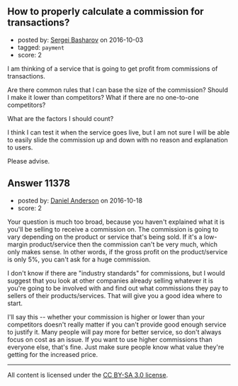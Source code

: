 ## How to properly calculate a commission for transactions?

- posted by: [Sergei Basharov](https://stackexchange.com/users/46016/sergei-basharov) on 2016-10-03
- tagged: `payment`
- score: 2

<p>I am thinking of a service that is going to get profit from commissions of transactions.</p>

<p>Are there common rules that I can base the size of the commission? Should I make it lower than competitors? What if there are no one-to-one competitors?</p>

<p>What are the factors I should count?</p>

<p>I think I can test it when the service goes live, but I am not sure I will be able to easily slide the commission up and down with no reason and explanation to users.</p>

<p>Please advise.</p>



## Answer 11378

- posted by: [Daniel Anderson](https://stackexchange.com/users/8398759/daniel-anderson) on 2016-10-18
- score: 2

<p>Your question is much too broad, because you haven't explained what it is you'll be selling to receive a commission on.  The commission is going to vary depending on the product or service that's being sold.  If it's a low-margin product/service then the commission can't be very much, which only makes sense.  In other words, if the gross profit on the product/service is only 5%, you can't ask for a huge commission.    </p>

<p>I don't know if there are "industry standards" for commissions, but I would suggest that you look at other companies already selling whatever it is you're going to be involved with and find out what commissions they pay to sellers of their products/services.  That will give you a good idea where to start.</p>

<p>I'll say this -- whether your commission is higher or lower than your competitors doesn't really matter if you can't provide good enough service to justify it.  Many people will pay more for better service, so don't always focus on cost as an issue.  If you want to use higher commissions than everyone else, that's fine.  Just make sure people know what value they're getting for the increased price.</p>




---

All content is licensed under the [CC BY-SA 3.0 license](https://creativecommons.org/licenses/by-sa/3.0/).
